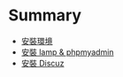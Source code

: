 # Summary

* [安裝環境](README.md)
* [安裝 lamp & phpmyadmin](installlamp_phpmyadmin_md.md)
* [安裝 Discuz](install_discuz.md)

